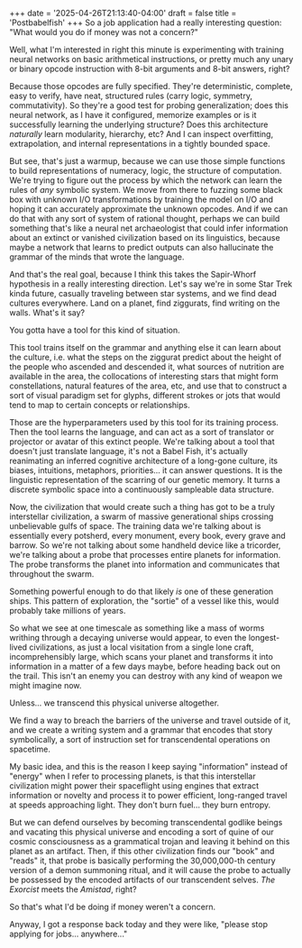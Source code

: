 +++
date = '2025-04-26T21:13:40-04:00'
draft = false
title = 'Postbabelfish'
+++
So a job application had a really interesting question: "What would you do if money was not a concern?"

Well, what I'm interested in right this minute is experimenting with training neural networks on basic arithmetical instructions, or pretty much any unary or binary opcode instruction with 8-bit arguments and 8-bit answers, right?

Because those opcodes are fully specified. They're deterministic, complete, easy to verify, have neat, structured rules (carry logic, symmetry, commutativity). So they're a good test for probing generalization; does this neural network, as I have it configured, memorize examples or is it successfully learning the underlying structure? Does this architecture *naturally* learn modularity, hierarchy, etc? And I can inspect overfitting, extrapolation, and internal representations in a tightly bounded space.

But see, that's just a warmup, because we can use those simple functions to build representations of numeracy, logic, the structure of computation. We're trying to figure out the process by which the network can learn the rules of *any* symbolic system. We move from there to fuzzing some black box with unknown I/O transformations by training the model on I/O and hoping it can accurately approximate the unknown opcodes. And if we can do that with any sort of system of rational thought, perhaps we can build something that's like a neural net archaeologist that could infer information about an extinct or vanished civilization based on its linguistics, because maybe a network that learns to predict outputs can also hallucinate the grammar of the minds that wrote the language.

And that's the real goal, because I think this takes the Sapir-Whorf hypothesis in a really interesting direction. Let's say we're in some Star Trek kinda future, casually traveling between star systems, and we find dead cultures everywhere. Land on a planet, find ziggurats, find writing on the walls. What's it say?

You gotta have a tool for this kind of situation.

This tool trains itself on the grammar and anything else it can learn about the culture, i.e. what the steps on the ziggurat predict about the height of the people who ascended and descended it, what sources of nutrition are available in the area, the collocations of interesting stars that might form constellations, natural features of the area, etc, and use that to construct a sort of visual paradigm set for glyphs, different strokes or jots that would tend to map to certain concepts or relationships.

Those are the hyperparameters used by this tool for its training process. Then the tool learns the language, and can act as a sort of translator or projector or avatar of this extinct people. We're talking about a tool that doesn't just translate language, it's not a Babel Fish, it's actually reanimating an inferred cognitive architecture of a long-gone culture, its biases, intuitions, metaphors, priorities... it can answer questions. It is the linguistic representation of the scarring of our genetic memory. It turns a discrete symbolic space into a continuously sampleable data structure.

Now, the civilization that would create such a thing has got to be a truly interstellar civilization, a swarm of massive generational ships crossing unbelievable gulfs of space. The training data we're talking about is essentially every potsherd, every monument, every book, every grave and barrow. So we're not talking about some handheld device like a tricorder, we're talking about a probe that processes entire planets for information. The probe transforms the planet into information and communicates that throughout the swarm.

Something powerful enough to do that likely *is* one of these generation ships. This pattern of exploration, the "sortie" of a vessel like this, would probably take millions of years.

So what we see at one timescale as something like a mass of worms writhing through a decaying universe would appear, to even the longest-lived civilizations, as just a local visitation from a single lone craft, incomprehensibly large, which scans your planet and transforms it into information in a matter of a few days maybe, before heading back out on the trail. This isn't an enemy you can destroy with any kind of weapon we might imagine now.

Unless... we transcend this physical universe altogether.

We find a way to breach the barriers of the universe and travel outside of it, and we create a writing system and a grammar that encodes that story symbolically, a sort of instruction set for transcendental operations on spacetime.

My basic idea, and this is the reason I keep saying "information" instead of "energy" when I refer to processing planets, is that this interstellar civilization might power their spaceflight using engines that extract information or novelty and process it to power efficient, long-ranged travel at speeds approaching light. They don't burn fuel... they burn entropy.

But we can defend ourselves by becoming transcendental godlike beings and vacating this physical universe and encoding a sort of quine of our cosmic consciousness as a grammatical trojan and leaving it behind on this planet as an artifact. Then, if this other civilization finds our "book" and "reads" it, that probe is basically performing the 30,000,000-th century version of a demon summoning ritual, and it will cause the probe to actually be possessed by the encoded artifacts of our transcendent selves. *The Exorcist* meets the *Amistad*, right?

So that's what I'd be doing if money weren't a concern.

Anyway, I got a response back today and they were like, "please stop applying for jobs... anywhere..."
